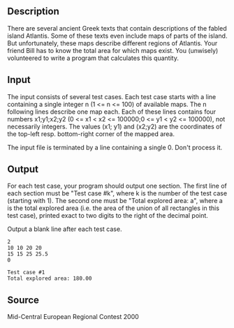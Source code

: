 <h2>Description</h2><p>There are several ancient Greek texts that contain descriptions of the fabled island Atlantis. Some of these texts even include maps of parts of the island. But unfortunately, these maps describe different regions of Atlantis. Your friend Bill has to know the total area for which maps exist. You (unwisely) volunteered to write a program that calculates this quantity.</p><h2>Input</h2><p>The input consists of several test cases. Each test case starts with a line containing a single integer n (1 &lt;= n &lt;= 100) of available maps. The n following lines describe one map each. Each of these lines contains four numbers x1;y1;x2;y2 (0 &lt;= x1 &lt; x2 &lt;= 100000;0 &lt;= y1 &lt; y2 &lt;= 100000), not necessarily integers. The values (x1; y1) and (x2;y2) are the coordinates of the top-left resp. bottom-right corner of the mapped area.</p><p>The input file is terminated by a line containing a single 0. Don't process it.</p><h2>Output</h2><p>For each test case, your program should output one section. The first line of each section must be "Test case #k", where k is the number of the test case (starting with 1). The second one must be "Total explored area: a", where a is the total explored area (i.e. the area of the union of all rectangles in this test case), printed exact to two digits to the right of the decimal point.</p><p>Output a blank line after each test case.</p>

<pre><code class="language-input1">2
10 10 20 20
15 15 25 25.5
0</code></pre>

<pre><code class="language-output1">Test case #1
Total explored area: 180.00 </code></pre>

<h2>Source</h2><p>Mid-Central European Regional Contest 2000</p>
